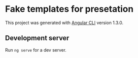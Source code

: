 # Fake templates for presetation

This project was generated with [Angular CLI](https://github.com/angular/angular-cli) version 1.3.0.

## Development server

Run `ng serve` for a dev server.
